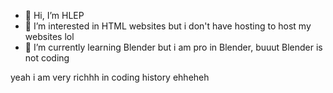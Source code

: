 - 👋 Hi, I’m HLEP
- 👀 I’m interested in HTML websites but i don't have hosting to host my websites lol
- 🌱 I’m currently learning Blender but i am pro in Blender, buuut Blender is not coding 

yeah i am very richhh in coding history ehheheh
